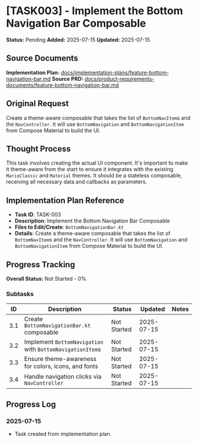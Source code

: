 # [TASK003] - Implement the Bottom Navigation Bar Composable

**Status:** Pending
**Added:** 2025-07-15
**Updated:** 2025-07-15

## Source Documents
**Implementation Plan:** [docs/implementation-plans/feature-bottom-navigation-bar.md](docs/implementation-plans/feature-bottom-navigation-bar.md)
**Source PRD:** [docs/product-requirements-documents/feature-bottom-navigation-bar.md](docs/product-requirements-documents/feature-bottom-navigation-bar.md)

## Original Request
Create a theme-aware composable that takes the list of `BottomNavItem`s and the `NavController`. It will use `BottomNavigation` and `BottomNavigationItem` from Compose Material to build the UI.

## Thought Process
This task involves creating the actual UI component. It's important to make it theme-aware from the start to ensure it integrates with the existing `MarioClassic` and `Material` themes. It should be a stateless composable, receiving all necessary data and callbacks as parameters.

## Implementation Plan Reference
- **Task ID**: TASK-003
- **Description**: Implement the Bottom Navigation Bar Composable
- **Files to Edit/Create**: `BottomNavigationBar.kt`
- **Details**: Create a theme-aware composable that takes the list of `BottomNavItem`s and the `NavController`. It will use `BottomNavigation` and `BottomNavigationItem` from Compose Material to build the UI.

## Progress Tracking

**Overall Status:** Not Started - 0%

### Subtasks
| ID | Description | Status | Updated | Notes |
|----|-------------|--------|---------|-------|
| 3.1 | Create `BottomNavigationBar.kt` composable | Not Started | 2025-07-15 | |
| 3.2 | Implement `BottomNavigation` with `BottomNavigationItem`s | Not Started | 2025-07-15 | |
| 3.3 | Ensure theme-awareness for colors, icons, and fonts | Not Started | 2025-07-15 | |
| 3.4 | Handle navigation clicks via `NavController` | Not Started | 2025-07-15 | |

## Progress Log
### 2025-07-15
- Task created from implementation plan.
